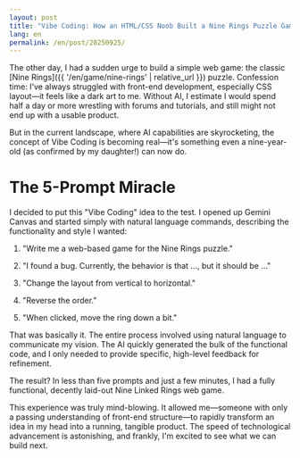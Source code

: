 ```yaml
---
layout: post
title: "Vibe Coding: How an HTML/CSS Noob Built a Nine Rings Puzzle Game in Minutes with AI"
lang: en
permalink: /en/post/20250925/
---
```

The other day, I had a sudden urge to build a simple web game: the classic [Nine Rings]({{ '/en/game/nine-rings' | relative_url }}) puzzle. Confession time: I’ve always struggled with front-end development, especially CSS layout—it feels like a dark art to me. Without AI, I estimate I would spend half a day or more wrestling with forums and tutorials, and still might not end up with a usable product.

But in the current landscape, where AI capabilities are skyrocketing, the concept of Vibe Coding is becoming real—it's something even a nine-year-old (as confirmed by my daughter!) can now do.

# The 5-Prompt Miracle

I decided to put this "Vibe Coding" idea to the test. I opened up Gemini Canvas and started simply with natural language commands, describing the functionality and style I wanted:

1. "Write me a web-based game for the Nine Rings puzzle."

2. "I found a bug. Currently, the behavior is that ..., but it should be ..."

3. "Change the layout from vertical to horizontal."

4. "Reverse the order."

5. "When clicked, move the ring down a bit."

That was basically it. The entire process involved using natural language to communicate my vision. The AI quickly generated the bulk of the functional code, and I only needed to provide specific, high-level feedback for refinement.

The result? In less than five prompts and just a few minutes, I had a fully functional, decently laid-out Nine Linked Rings web game.

This experience was truly mind-blowing. It allowed me—someone with only a passing understanding of front-end structure—to rapidly transform an idea in my head into a running, tangible product. The speed of technological advancement is astonishing, and frankly, I'm excited to see what we can build next.
